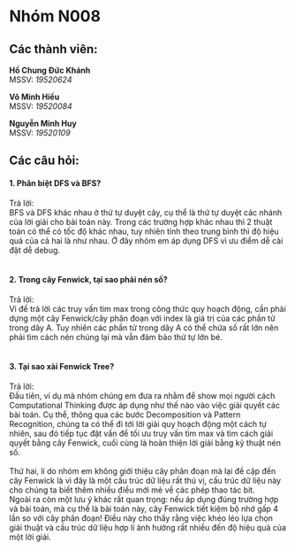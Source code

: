<h1> Nhóm N008 </h1>
<h2> Các thành viên: </h2>
<p><b> Hồ Chung Đức Khánh </b><br> 
MSSV: <i>19520624</i></p>
<p><b> Võ Minh Hiếu </b><br> 
MSSV: <i>19520084</i></p>
<p><b> Nguyễn Minh Huy </b><br> 
MSSV: <i>19520109</i></p>

<h2> Các câu hỏi: <br> </h2>
<h4> 1. Phân biệt DFS và BFS? </h4>
Trả lời: 
<br>
BFS và DFS khác nhau ở thứ tự duyệt cây, cụ thể là thứ tự duyệt các nhánh của lời giải cho bài toán này. 
Trong các trường hợp khác nhau thì 2 thuật toán có thể có tốc độ khác nhau, tuy nhiên tính theo trung bình thì độ hiệu quả của cả hai là như nhau.
Ở đây nhóm em áp dụng DFS vì ưu điểm dễ cài đặt dễ debug.
<br> <br>
<h4> 2. Trong cây Fenwick, tại sao phải nén số? </h4>
Trả lời: 
<br>
Vì để trả lời các truy vấn tìm max trong công thức quy hoạch động, cần phải dựng một cây Fenwick/cây phân đoạn với index là giá trị của các phần tử trong dãy A. 
Tuy nhiên các phần tử trong dãy A có thể chứa số rất lớn nên phải tìm cách nén chúng lại mà vẫn đảm bảo thứ tự lớn bé.
<br> <br>
<h4> 3. Tại sao xài Fenwick Tree? </h4>
Trả lời: 
<br>
Đầu tiên, ví dụ mà nhóm chúng em đưa ra nhằm để show mọi người cách Computational Thinking được áp dụng như thế nào vào việc giải quyết các bài toán.
Cụ thể, thông qua các bước Decomposition và Pattern Recognition, chúng ta có thể đi tới lời giải quy hoạch động một cách tự nhiên, 
sau đó tiếp tục đặt vấn đề tối ưu truy vấn tìm max và tìm cách giải quyết bằng cây Fenwick, cuối cùng là hoàn thiện lời giải bằng kỹ thuật nén số.
<br> <br>
Thứ hai, lí do nhóm em không giới thiệu cây phân đoạn mà lại đề cập đến cây Fenwick là vì đây là một cấu trúc dữ liệu rất thú vị,
cấu trúc dữ liệu này cho chúng ta biết thêm nhiều điều mới mẻ về các phép thao tác bit. 
<br>
Ngoài ra còn một lưu ý khác rất quan trọng: nếu áp dụng đúng trường hợp và bài toán, mà cụ thể là bài toán này, cây Fenwick tiết kiệm bộ nhớ gấp 4 lần so với cây phân đoạn!
Điều này cho thấy rằng việc khéo léo lựa chọn giải thuật và cấu trúc dữ liệu hợp lí ảnh hưởng rất nhiều đến độ hiệu quả của một lời giải.
<br>

